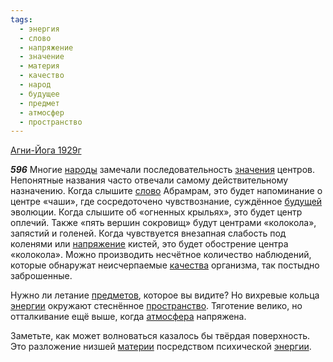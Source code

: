 ```yaml
---
tags:
  - энергия
  - слово
  - напряжение
  - значение
  - материя
  - качество
  - народ
  - будущее
  - предмет
  - атмосфер
  - пространство
---
```


[Агни-Йога 1929г](/agni/1929)

___596___
Многие [народы](/tag/#народ) замечали последовательность [значения](/tag/#значение) центров. Непонятные названия часто отвечали самому действительному назначению. Когда слышите [слово](/tag/#слово) Абрамрам, это будет напоминание о центре «чаши», где сосредоточено чувствознание, суждённое [будущей](/tag/#будущее) эволюции. Когда слышите об «огненных крыльях», это будет центр оплечий. Также «пять вершин сокровищ» будут центрами «колокола», запястий и голеней. Когда чувствуется внезапная слабость под коленями или [напряжение](/tag/#напряжение) кистей, это будет обострение центра «колокола». Можно производить несчётное количество наблюдений, которые обнаружат неисчерпаемые [качества](/tag/#качество) организма, так постыдно заброшенные.   

Нужно ли летание [предметов](/tag/#предмет), которое вы видите? Но вихревые кольца [энергии](/tag/#энергия) окружают стеснённое [пространство](/tag/#пространство). Тяготение велико, но отталкивание ещё выше, когда [атмосфера](/tag/#атмосфер) напряжена.   

Заметьте, как может волноваться казалось бы твёрдая поверхность. Это разложение низшей [материи](/tag/#материя) посредством психической [энергии](/tag/#энергия).